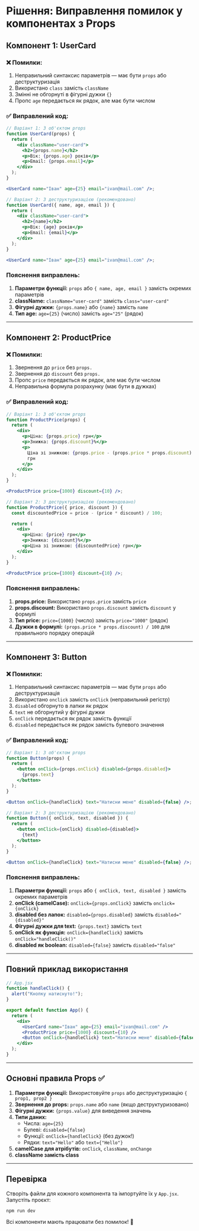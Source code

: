# Рішення: Виправлення помилок у компонентах з Props

## Компонент 1: UserCard

### ❌ Помилки:

1. Неправильний синтаксис параметрів — має бути `props` або деструктуризація
2. Використано `class` замість `className`
3. Змінні не обгорнуті в фігурні дужки `{}`
4. Пропс `age` передається як рядок, але має бути числом

### ✅ Виправлений код:

```jsx
// Варіант 1: З об'єктом props
function UserCard(props) {
  return (
    <div className="user-card">
      <h2>{props.name}</h2>
      <p>Вік: {props.age} років</p>
      <p>Email: {props.email}</p>
    </div>
  );
}

<UserCard name="Іван" age={25} email="ivan@mail.com" />;
```

```jsx
// Варіант 2: З деструктуризацією (рекомендовано)
function UserCard({ name, age, email }) {
  return (
    <div className="user-card">
      <h2>{name}</h2>
      <p>Вік: {age} років</p>
      <p>Email: {email}</p>
    </div>
  );
}

<UserCard name="Іван" age={25} email="ivan@mail.com" />;
```

### Пояснення виправлень:

1. **Параметри функції:** `props` або `{ name, age, email }` замість окремих параметрів
2. **className:** `className="user-card"` замість `class="user-card"`
3. **Фігурні дужки:** `{props.name}` або `{name}` замість `name`
4. **Тип age:** `age={25}` (число) замість `age="25"` (рядок)

---

## Компонент 2: ProductPrice

### ❌ Помилки:

1. Звернення до `price` без `props.`
2. Звернення до `discount` без `props.`
3. Пропс `price` передається як рядок, але має бути числом
4. Неправильна формула розрахунку (має бути в дужках)

### ✅ Виправлений код:

```jsx
// Варіант 1: З об'єктом props
function ProductPrice(props) {
  return (
    <div>
      <p>Ціна: {props.price} грн</p>
      <p>Знижка: {props.discount}%</p>
      <p>
        Ціна зі знижкою: {props.price - (props.price * props.discount) / 100}{" "}
        грн
      </p>
    </div>
  );
}

<ProductPrice price={1000} discount={10} />;
```

```jsx
// Варіант 2: З деструктуризацією (рекомендовано)
function ProductPrice({ price, discount }) {
  const discountedPrice = price - (price * discount) / 100;

  return (
    <div>
      <p>Ціна: {price} грн</p>
      <p>Знижка: {discount}%</p>
      <p>Ціна зі знижкою: {discountedPrice} грн</p>
    </div>
  );
}

<ProductPrice price={1000} discount={10} />;
```

### Пояснення виправлень:

1. **props.price:** Використано `props.price` замість `price`
2. **props.discount:** Використано `props.discount` замість `discount` у формулі
3. **Тип price:** `price={1000}` (число) замість `price="1000"` (рядок)
4. **Дужки в формулі:** `(props.price * props.discount) / 100` для правильного порядку операцій

---

## Компонент 3: Button

### ❌ Помилки:

1. Неправильний синтаксис параметрів — має бути `props` або деструктуризація
2. Використано `onclick` замість `onClick` (неправильний регістр)
3. `disabled` обгорнуто в лапки як рядок
4. `text` не обгорнутий у фігурні дужки
5. `onClick` передається як рядок замість функції
6. `disabled` передається як рядок замість булевого значення

### ✅ Виправлений код:

```jsx
// Варіант 1: З об'єктом props
function Button(props) {
  return (
    <button onClick={props.onClick} disabled={props.disabled}>
      {props.text}
    </button>
  );
}

<Button onClick={handleClick} text="Натисни мене" disabled={false} />;
```

```jsx
// Варіант 2: З деструктуризацією (рекомендовано)
function Button({ onClick, text, disabled }) {
  return (
    <button onClick={onClick} disabled={disabled}>
      {text}
    </button>
  );
}

<Button onClick={handleClick} text="Натисни мене" disabled={false} />;
```

### Пояснення виправлень:

1. **Параметри функції:** `props` або `{ onClick, text, disabled }` замість окремих параметрів
2. **onClick (camelCase):** `onClick={props.onClick}` замість `onclick={onClick}`
3. **disabled без лапок:** `disabled={props.disabled}` замість `disabled="{disabled}"`
4. **Фігурні дужки для text:** `{props.text}` замість `text`
5. **onClick як функція:** `onClick={handleClick}` замість `onClick="handleClick()"`
6. **disabled як boolean:** `disabled={false}` замість `disabled="false"`

---

## Повний приклад використання

```jsx
// App.jsx
function handleClick() {
  alert("Кнопку натиснуто!");
}

export default function App() {
  return (
    <div>
      <UserCard name="Іван" age={25} email="ivan@mail.com" />
      <ProductPrice price={1000} discount={10} />
      <Button onClick={handleClick} text="Натисни мене" disabled={false} />
    </div>
  );
}
```

---

## Основні правила Props ✅

1. **Параметри функції:** Використовуйте `props` або деструктуризацію `{ prop1, prop2 }`
2. **Звернення до props:** `props.name` або `name` (якщо деструктуризовано)
3. **Фігурні дужки:** `{props.value}` для виведення значень
4. **Типи даних:**
   - Числа: `age={25}`
   - Булеві: `disabled={false}`
   - Функції: `onClick={handleClick}` (без дужок!)
   - Рядки: `text="Hello"` або `text={"Hello"}`
5. **camelCase для атрібутів:** `onClick`, `className`, `onChange`
6. **className замість class**

---

## Перевірка

Створіть файли для кожного компонента та імпортуйте їх у `App.jsx`. Запустіть проєкт:

```bash
npm run dev
```

Всі компоненти мають працювати без помилок! 🎉
